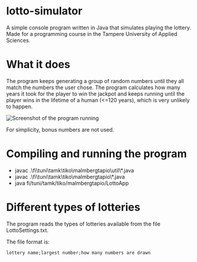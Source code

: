 # lotto-simulator
A simple console program written in Java that simulates playing the lottery. Made for a programming course in the Tampere University of Applied Sciences.

# What it does
The program keeps generating a group of random numbers until they all match the numbers the user chose.
The program calculates how many years it took for the player to win the jackpot and keeps running until the player wins in the lifetime of a human (<=120 years),  which is very unlikely to happen.

![Screenshot of the program running](https://i.imgur.com/gGxG1jD.png)

For simplicity, bonus numbers are not used.

# Compiling and running the program

- javac .\fi\tuni\tamk\tiko\malmbergtapio\util\\*.java
- javac .\fi\tuni\tamk\tiko\malmbergtapio\\*.java
- java fi/tuni/tamk/tiko/malmbergtapio/LottoApp

# Different types of lotteries

The program reads the types of lotteries available from the file LottoSettings.txt.

The file format is:

`lottery name;largest number;how many numbers are drawn` 
